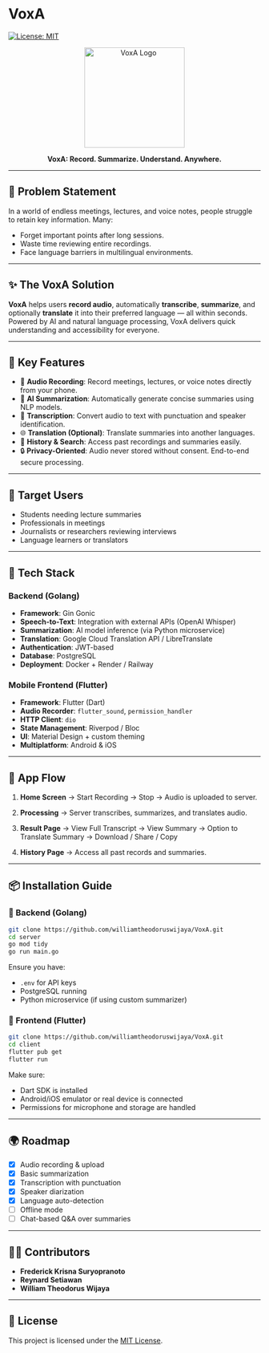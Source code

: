 # VoxA

[![License: MIT](https://img.shields.io/badge/License-MIT-yellow.svg)](https://opensource.org/licenses/MIT)

<p align="center">
  <img
    src="https://github.com/williamtheodoruswijaya/VoxA/blob/95a20a5f21379affc27246799d723472c17a9221/VoxA.png"
    alt="VoxA Logo"
    width="200"
  />
</p>
<p align="center">
  <strong>VoxA: Record. Summarize. Understand. Anywhere.</strong>
</p>

---

## 🎯 Problem Statement

In a world of endless meetings, lectures, and voice notes, people struggle to retain key information. Many:

* Forget important points after long sessions.
* Waste time reviewing entire recordings.
* Face language barriers in multilingual environments.

---

## ✨ The VoxA Solution

**VoxA** helps users **record audio**, automatically **transcribe**, **summarize**, and optionally **translate** it into their preferred language — all within seconds. Powered by AI and natural language processing, VoxA delivers quick understanding and accessibility for everyone.

---

## 🚀 Key Features

* 🎤 **Audio Recording**: Record meetings, lectures, or voice notes directly from your phone.
* 🧠 **AI Summarization**: Automatically generate concise summaries using NLP models.
* 📝 **Transcription**: Convert audio to text with punctuation and speaker identification.
* 🌐 **Translation (Optional)**: Translate summaries into another languages.
* 📂 **History & Search**: Access past recordings and summaries easily.
* 🔒 **Privacy-Oriented**: Audio never stored without consent. End-to-end secure processing.

---

## 👥 Target Users

* Students needing lecture summaries
* Professionals in meetings
* Journalists or researchers reviewing interviews
* Language learners or translators

---

## 🧰 Tech Stack

### Backend (Golang)

* **Framework**: Gin Gonic
* **Speech-to-Text**: Integration with external APIs (OpenAI Whisper)
* **Summarization**: AI model inference (via Python microservice)
* **Translation**: Google Cloud Translation API / LibreTranslate
* **Authentication**: JWT-based
* **Database**: PostgreSQL
* **Deployment**: Docker + Render / Railway

### Mobile Frontend (Flutter)

* **Framework**: Flutter (Dart)
* **Audio Recorder**: `flutter_sound`, `permission_handler`
* **HTTP Client**: `dio`
* **State Management**: Riverpod / Bloc
* **UI**: Material Design + custom theming
* **Multiplatform**: Android & iOS

---

## 📱 App Flow

1. **Home Screen**
   → Start Recording → Stop → Audio is uploaded to server.

2. **Processing**
   → Server transcribes, summarizes, and translates audio.

3. **Result Page**
   → View Full Transcript
   → View Summary
   → Option to Translate Summary
   → Download / Share / Copy

4. **History Page**
   → Access all past records and summaries.

---

## 📦 Installation Guide

### 🔧 Backend (Golang)

```bash
git clone https://github.com/williamtheodoruswijaya/VoxA.git
cd server
go mod tidy
go run main.go
```

Ensure you have:

* `.env` for API keys
* PostgreSQL running
* Python microservice (if using custom summarizer)

### 📱 Frontend (Flutter)

```bash
git clone https://github.com/williamtheodoruswijaya/VoxA.git
cd client
flutter pub get
flutter run
```

Make sure:

* Dart SDK is installed
* Android/iOS emulator or real device is connected
* Permissions for microphone and storage are handled

---

## 🌍 Roadmap

* [x] Audio recording & upload
* [x] Basic summarization
* [x] Transcription with punctuation
* [x] Speaker diarization
* [x] Language auto-detection
* [ ] Offline mode
* [ ] Chat-based Q\&A over summaries

---

## 👨‍💻 Contributors

* **Frederick Krisna Suryopranoto**
* **Reynard Setiawan**
* **William Theodorus Wijaya**

---

## 📄 License

This project is licensed under the [MIT License](LICENSE).

